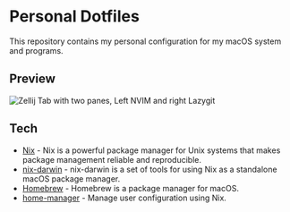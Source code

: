 # Personal Dotfiles

This repository contains my personal configuration for my macOS system and programs.

## Preview
![Zellij Tab with two panes, Left NVIM and right Lazygit](https://i.imgur.com/nvBVOfV.png)

## Tech
- [Nix](https://nixos.org/) - Nix is a powerful package manager for Unix systems that makes package management reliable and reproducible.
- [nix-darwin](https://github.com/LnL7/nix-darwin) - nix-darwin is a set of tools for using Nix as a standalone macOS package manager.
- [Homebrew](https://brew.sh/) - Homebrew is a package manager for macOS.
- [home-manager](https://github.com/nix-community/home-manager) - Manage user configuration using Nix.
